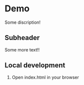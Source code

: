 # Demo

Some discription!

## Subheader

Some more text!!

## Local development

1. Open index.html in your browser
